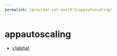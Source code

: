```yaml
---
permalink: /provider-jet-aws/0.5/appautoscaling/
---
```


# appautoscaling



* [v1alpha1](v1alpha1/index.md)